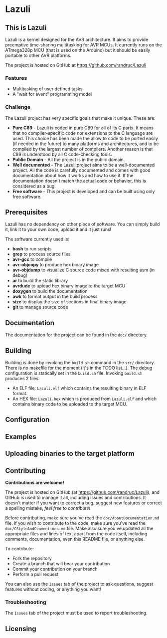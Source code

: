 # Lazuli

## This is Lazuli

Lazuli is a kernel designed for the AVR architecture.
It aims to provide preemptive time-sharing multitasking for AVR MCUs.
It currently runs on the ATmega328p MCU (that is used on the Arduino) but it
should be easily portable to other AVR platforms.

The project is hosted on GitHub at https://github.com/randruc/Lazuli


### Features
* Multitasking of user defined tasks
* A "wait for event" programming model


### Challenge

The Lazuli project has very specific goals that make it unique. These are:
* __Pure C89__ - Lazuli is coded in pure C89 for all of its C parts.
  It means that no compiler-specific code nor extensions to the C language are
  used. This choice has been made the allow to code to be ported easily (if
  needed in the future) to many platforms and architectures, and to be compiled
  by the largest number of compilers. Another reason is that C89 is understood
  by all C code-checking tools.
* __Public Domain__ - All the project is in the public domain.
* __Well documented__ - The Lazuli project aims to be a well-documented project.
  All the code is carefully documented and comes with good documentation about
  how it works and how to use it. If the documentation doesn't match the actual
  code or behavior, this is considered as a bug.
* __Free software__ - This project is developed and can be built using only
  free software.


## Prerequisites

Lazuli has no dependency on other piece of software.
You can simply build it, link it to your own code, upload it and it just
runs!

The software currently used is:
* __bash__ to run scripts
* __grep__ to process source files
* __avr-gcc__ to compile
* __avr-objcopy__ to produce hex binary image
* __avr-objdump__ to visualize C source code mixed with resulting asm (in debug)
* __ar__ to build the static library
* __avrdude__ to upload hex binary image to the target MCU
* __doxygen__ to build the documentation
* __awk__ to format output in the build process
* __size__ to display the size of sections in final binary image
* __git__ to manage source code


## Documentation

The documentation for the project can be found in the `doc/` directory.


## Building

Building is done by invoking the `build.sh` command in the `src/` directory.
There is no makefile for the moment (it's in the TODO list...).
The debug configuration is statically set in the `build.sh` file.
Invoking `build.sh` produces 2 files:
* An ELF file: `Lazuli.elf` which contains the resulting binary in ELF format.
* An HEX file: `Lazuli.hex` which is produced from `Lazuli.elf` and which
  contains binary code to be uploaded to the target MCU.


## Configuration


## Examples


## Uploading binaries to the target platform


## Contributing

__Contributions are welcome!__

The project is hosted on GitHub (at https://github.com/randruc/Lazuli), and
GitHub is used to manage it all, including issues and contributions.
It doesn't matter if you want to correct a bug, suggest
new features or correct a spelling mistake, _feel free to contribute!_

Before contributing, make sure you've read the `doc/AboutDocumentation.md` file.
If you wish to contribute to the code, make sure you've read the
`doc/CStyleAndConventions.md` file. Make also sure you've updated all the
appropriate files and lines of text apart from the code itself, including
comments, documentation, even this README file, or anything else.

To contribute:
* Fork the repository
* Create a branch that will bear your contribution
* Commit your contribution on your branch
* Perform a pull request

You can also use the `Issues` tab of the project to ask questions, suggest
features without coding, or anything you want!


### Troubleshooting

The `Issues` tab of the project must be used to report troubleshooting.


## Licensing
